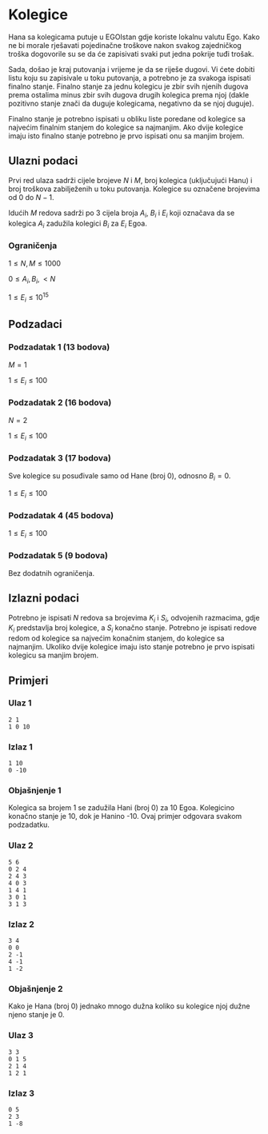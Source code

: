 # Kolegice

Hana sa kolegicama putuje u EGOIstan gdje koriste lokalnu valutu Ego. Kako ne bi morale rješavati pojedinačne troškove nakon svakog zajedničkog troška dogovorile su se da će zapisivati svaki put jedna pokrije tuđi trošak.

Sada, došao je kraj putovanja i vrijeme je da se riješe dugovi. Vi ćete dobiti listu koju su zapisivale u toku putovanja, a potrebno je za svakoga ispisati finalno stanje. Finalno stanje za jednu kolegicu je zbir svih njenih dugova prema ostalima minus zbir svih dugova drugih kolegica prema njoj (dakle pozitivno stanje znači da duguje kolegicama, negativno da se njoj duguje).

Finalno stanje je potrebno ispisati u obliku liste poredane od kolegice sa najvećim finalnim stanjem do kolegice sa najmanjim. Ako dvije kolegice imaju isto finalno stanje potrebno je prvo ispisati onu sa manjim brojem.

## Ulazni podaci
Prvi red ulaza sadrži cijele brojeve $N$ i $M$, broj kolegica (uključujući Hanu) i broj troškova zabilježenih u toku putovanja. Kolegice su označene brojevima od $0$ do $N-1$.

Idućih $M$ redova sadrži po 3 cijela broja $A_i$, $B_i$ i $E_i$ koji označava da se kolegica $A_i$ zadužila kolegici $B_i$ za $E_i$ Egoa.

### Ograničenja
$1 \leq N, M \leq 1000$

$0 \leq A_i, B_i, < N$

$1 \leq E_i \leq 10^{15}$


## Podzadaci

### Podzadatak 1 (13 bodova)
$M = 1$

$1 \leq E_i \leq 100$

### Podzadatak 2 (16 bodova)
$N = 2$

$1 \leq E_i \leq 100$

### Podzadatak 3 (17 bodova)
Sve kolegice su posuđivale samo od Hane (broj 0), odnosno $B_i = 0$.

$1 \leq E_i \leq 100$

### Podzadatak 4 (45 bodova)
$1 \leq E_i \leq 100$

### Podzadatak 5 (9 bodova)
Bez dodatnih ograničenja.

## Izlazni podaci

Potrebno je ispisati $N$ redova sa brojevima $K_i$ i $S_i$, odvojenih razmacima, gdje $K_i$ predstavlja broj kolegice, a $S_i$ konačno stanje. Potrebno je ispisati redove redom od kolegice sa najvećim konačnim stanjem, do kolegice sa najmanjim. Ukoliko dvije kolegice imaju isto stanje potrebno je prvo ispisati kolegicu sa manjim brojem.

## Primjeri
### Ulaz 1
```
2 1
1 0 10
```
### Izlaz 1
```
1 10
0 -10
```
### Objašnjenje 1
Kolegica sa brojem 1 se zadužila Hani (broj 0) za 10 Egoa. Kolegicino konačno stanje je 10, dok je Hanino -10. Ovaj primjer odgovara svakom podzadatku.

### Ulaz 2
```
5 6
0 2 4
2 4 3
4 0 3
1 4 1
3 0 1
3 1 3
```
### Izlaz 2
```
3 4
0 0
2 -1
4 -1
1 -2
```
### Objašnjenje 2
Kako je Hana (broj 0) jednako mnogo dužna koliko su kolegice njoj dužne njeno stanje je 0.

### Ulaz 3
```
3 3
0 1 5
2 1 4
1 2 1
```
### Izlaz 3
```
0 5
2 3
1 -8
```